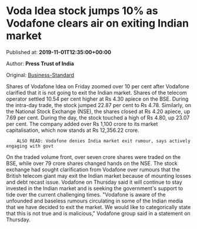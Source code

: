 
# Voda Idea stock jumps 10% as Vodafone clears air on exiting Indian market

Published at: **2019-11-01T12:35:00+00:00**

Author: **Press Trust of India**

Original: [Business-Standard](https://www.business-standard.com/article/pti-stories/voda-idea-stock-surges-over-10-pc-as-vodafone-clears-the-air-on-exiting-indian-market-119110101096_1.html)

Shares of Vodafone Idea on Friday zoomed over 10 per cent after Vodafone clarified that it is not going to exit the Indian market.
Shares of the telecom operator settled 10.54 per cent higher at Rs 4.30 apiece on the BSE. During the intra-day trade, the stock jumped 22.87 per cent to Rs 4.78.
Similarly, on the National Stock Exchange (NSE), the shares closed at Rs 4.20 apiece, up 7.69 per cent. During the day, the stock touched a high of Rs 4.80, up 23.07 per cent.
The company added over Rs 1,100 crore to its market capitalisation, which now stands at Rs 12,356.22 crore.

        ALSO READ: Vodafone denies India market exit rumour, says actively engaging with govt
      
On the traded volume front, over seven crore shares were traded on the BSE, while over 79 crore shares changed hands on the NSE.
The stock exchange had sought clarification from Vodafone over rumours that the British telecom giant may exit the Indian market because of mounting losses and debt recast issue.
Vodafone on Thursday said it will continue to stay invested in the Indian market and is seeking the government's support to tide over the current challenging times.
"Vodafone is aware of the unfounded and baseless rumours circulating in some of the Indian media that we have decided to exit the market. We would like to categorically state that this is not true and is malicious," Vodafone group said in a statement on Thursday.
